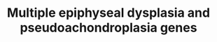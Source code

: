 ---
annotations:
- id: DOID:0080046
  type: Disease Ontology
  value: Stickler syndrome
- id: DOID:12721
  type: Disease Ontology
  value: multiple epiphyseal dysplasia
- id: DOID:0080047
  parent: genetic disease
  type: Disease Ontology
  value: pseudoachondroplasia
- id: PW:0000013
  parent: disease pathway
  type: Pathway Ontology
  value: disease pathway
authors:
- Rlee
- Khanspers
- Fehrhart
- Azankl
- Eweitz
citedin: ''
communities:
- SkeletalDysplasia
description: 'Adapted from: Genetic mouse models for the functional analysis of the
  perifibrillar components collagen IX, COMP and matrilin-3: Implications for growth
  cartilage differentiation and endochondral ossification by [Frank Zaucke and Susanne
  Grässel](https://www.ncbi.nlm.nih.gov/pubmed/19554514).  Model for supramolecular
  assembly of cartilage fibrils and filaments into fibrillar networks: Matrilin-3
  and COMP act as adaptor molecules to interconnect D-periodically banded fibrils
  with each other and/or with collagen VI beaded filaments to generate a heterotypic
  fibrillar network. The interaction may be mediated either by matrilin-1 / -3 binding
  directly to collagen IX or via COMP, which associates with the NC domains of collagen
  IX.  Linked with a dotted arrow to the GeneProduct nodes are diseases caused by
  mutation in the respective gene. '
last-edited: 2025-03-11
ndex: 28eae237-8b6d-11eb-9e72-0ac135e8bacf
organisms:
- Homo sapiens
redirect_from:
- /index.php/Pathway:WP4789
- /instance/WP4789
- /instance/WP4789_r137907
revision: r137907
schema-jsonld:
- '@context': https://schema.org/
  '@id': https://wikipathways.github.io/pathways/WP4789.html
  '@type': Dataset
  creator:
    '@type': Organization
    name: WikiPathways
  description: 'Adapted from: Genetic mouse models for the functional analysis of
    the perifibrillar components collagen IX, COMP and matrilin-3: Implications for
    growth cartilage differentiation and endochondral ossification by [Frank Zaucke
    and Susanne Grässel](https://www.ncbi.nlm.nih.gov/pubmed/19554514).  Model for
    supramolecular assembly of cartilage fibrils and filaments into fibrillar networks:
    Matrilin-3 and COMP act as adaptor molecules to interconnect D-periodically banded
    fibrils with each other and/or with collagen VI beaded filaments to generate a
    heterotypic fibrillar network. The interaction may be mediated either by matrilin-1
    / -3 binding directly to collagen IX or via COMP, which associates with the NC
    domains of collagen IX.  Linked with a dotted arrow to the GeneProduct nodes are
    diseases caused by mutation in the respective gene. '
  keywords:
  - COL9A1
  - COL9A2
  - COL9A3
  - COMP
  - MATN1
  - MATN3
  license: CC0
  name: Multiple epiphyseal dysplasia and pseudoachondroplasia genes
seo: CreativeWork
title: Multiple epiphyseal dysplasia and pseudoachondroplasia genes
wpid: WP4789
---